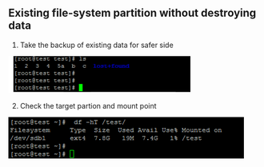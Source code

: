 ## Existing file-system partition without destroying data

1)	Take the backup of existing data for safer side

![1.png](1.png?raw=true "Title")

2)	Check the target partion and mount point 

![2.png](2.png?raw=false "Title")
